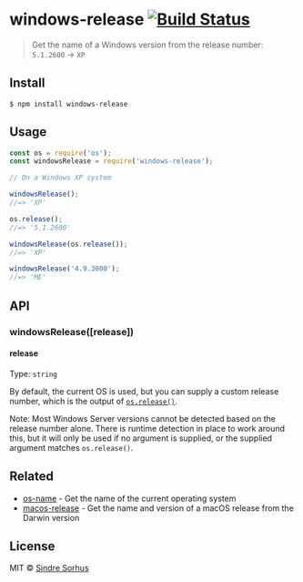 # windows-release [![Build Status](https://travis-ci.org/sindresorhus/windows-release.svg?branch=master)](https://travis-ci.org/sindresorhus/windows-release)

> Get the name of a Windows version from the release number: `5.1.2600` → `XP`


## Install

```
$ npm install windows-release
```


## Usage

```js
const os = require('os');
const windowsRelease = require('windows-release');

// On a Windows XP system

windowsRelease();
//=> 'XP'

os.release();
//=> '5.1.2600'

windowsRelease(os.release());
//=> 'XP'

windowsRelease('4.9.3000');
//=> 'ME'
```


## API

### windowsRelease([release])

#### release

Type: `string`

By default, the current OS is used, but you can supply a custom release number, which is the output of [`os.release()`](https://nodejs.org/api/os.html#os_os_release).

Note: Most Windows Server versions cannot be detected based on the release number alone. There is runtime detection in place to work around this, but it will only be used if no argument is supplied, or the supplied argument matches `os.release()`.


## Related

- [os-name](https://github.com/sindresorhus/os-name) - Get the name of the current operating system
- [macos-release](https://github.com/sindresorhus/macos-release) - Get the name and version of a macOS release from the Darwin version


## License

MIT © [Sindre Sorhus](https://sindresorhus.com)
